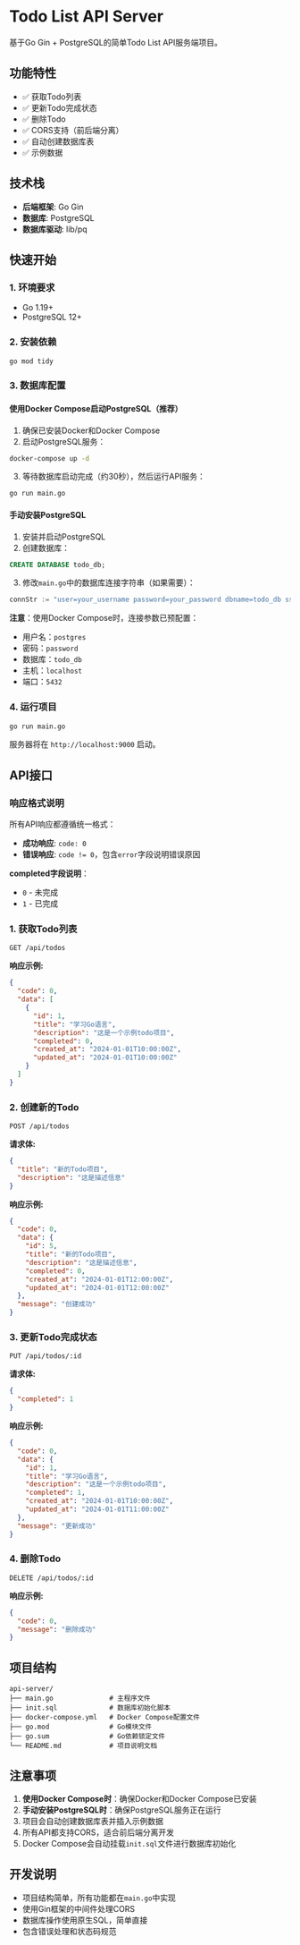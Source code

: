 # Todo List API Server

基于Go Gin + PostgreSQL的简单Todo List API服务端项目。

## 功能特性

- ✅ 获取Todo列表
- ✅ 更新Todo完成状态
- ✅ 删除Todo
- ✅ CORS支持（前后端分离）
- ✅ 自动创建数据库表
- ✅ 示例数据

## 技术栈

- **后端框架**: Go Gin
- **数据库**: PostgreSQL
- **数据库驱动**: lib/pq

## 快速开始

### 1. 环境要求

- Go 1.19+
- PostgreSQL 12+

### 2. 安装依赖

```bash
go mod tidy
```

### 3. 数据库配置

#### 使用Docker Compose启动PostgreSQL（推荐）

1. 确保已安装Docker和Docker Compose
2. 启动PostgreSQL服务：
```bash
docker-compose up -d
```

3. 等待数据库启动完成（约30秒），然后运行API服务：
```bash
go run main.go
```

#### 手动安装PostgreSQL

1. 安装并启动PostgreSQL
2. 创建数据库：
```sql
CREATE DATABASE todo_db;
```

3. 修改`main.go`中的数据库连接字符串（如果需要）：
```go
connStr := "user=your_username password=your_password dbname=todo_db sslmode=disable host=localhost port=5432"
```

**注意**：使用Docker Compose时，连接参数已预配置：
- 用户名：`postgres`
- 密码：`password`
- 数据库：`todo_db`
- 主机：`localhost`
- 端口：`5432`

### 4. 运行项目

```bash
go run main.go
```

服务器将在 `http://localhost:9000` 启动。

## API接口

### 响应格式说明

所有API响应都遵循统一格式：
- **成功响应**: `code: 0`
- **错误响应**: `code != 0`，包含`error`字段说明错误原因

**completed字段说明**：
- `0` - 未完成
- `1` - 已完成

### 1. 获取Todo列表
```
GET /api/todos
```

**响应示例:**
```json
{
  "code": 0,
  "data": [
    {
      "id": 1,
      "title": "学习Go语言",
      "description": "这是一个示例todo项目",
      "completed": 0,
      "created_at": "2024-01-01T10:00:00Z",
      "updated_at": "2024-01-01T10:00:00Z"
    }
  ]
}
```

### 2. 创建新的Todo
```
POST /api/todos
```

**请求体:**
```json
{
  "title": "新的Todo项目",
  "description": "这是描述信息"
}
```

**响应示例:**
```json
{
  "code": 0,
  "data": {
    "id": 5,
    "title": "新的Todo项目",
    "description": "这是描述信息",
    "completed": 0,
    "created_at": "2024-01-01T12:00:00Z",
    "updated_at": "2024-01-01T12:00:00Z"
  },
  "message": "创建成功"
}
```

### 3. 更新Todo完成状态
```
PUT /api/todos/:id
```

**请求体:**
```json
{
  "completed": 1
}
```

**响应示例:**
```json
{
  "code": 0,
  "data": {
    "id": 1,
    "title": "学习Go语言",
    "description": "这是一个示例todo项目",
    "completed": 1,
    "created_at": "2024-01-01T10:00:00Z",
    "updated_at": "2024-01-01T11:00:00Z"
  },
  "message": "更新成功"
}
```

### 4. 删除Todo
```
DELETE /api/todos/:id
```

**响应示例:**
```json
{
  "code": 0,
  "message": "删除成功"
}
```

## 项目结构

```
api-server/
├── main.go              # 主程序文件
├── init.sql             # 数据库初始化脚本
├── docker-compose.yml   # Docker Compose配置文件
├── go.mod               # Go模块文件
├── go.sum               # Go依赖锁定文件
└── README.md            # 项目说明文档
```

## 注意事项

1. **使用Docker Compose时**：确保Docker和Docker Compose已安装
2. **手动安装PostgreSQL时**：确保PostgreSQL服务正在运行
3. 项目会自动创建数据库表并插入示例数据
4. 所有API都支持CORS，适合前后端分离开发
5. Docker Compose会自动挂载`init.sql`文件进行数据库初始化

## 开发说明

- 项目结构简单，所有功能都在`main.go`中实现
- 使用Gin框架的中间件处理CORS
- 数据库操作使用原生SQL，简单直接
- 包含错误处理和状态码规范
